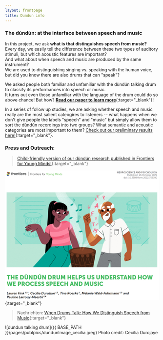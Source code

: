 ```yaml
---
layout: frontpage
title: Dundun info
---
```

### The dùndún: at the interface between speech and music 

In this project, we ask **what is that distinguishes speech from music?**   
Every day, we easily tell the difference between these two types of auditory stimuli, but which acoustic features are important?  
And what about when speech and music are produced by the same instrument?   
We are used to distinguishing singing vs. speaking with the human voice, but did you know there are also drums that can "speak"?   

We asked people both familiar and unfamiliar with the dùndún talking drum to classify its performances into speech or music.  
It turns out even those unfamiliar with the language of the drum could do so above chance! But how?
[**Read our paper to learn more**](https://doi.org/10.3389/fpsyg.2021.652673){:target="_blank"}!   

In a series of follow up studies, we are asking whether speech and music really are the most salient cateogires to listeners -- what happens when we don't give people the labels "speech" and "music" but simply allow them to sort the dùndún recordings into two groups? What semantic and acoustic categories are most important to them? [Check out our preliminary results here!](https://lkfink.github.io/assets/dundunSAB_newTemplate.pdf){:target="_blank"}. 



### Press and Outreach: 

> [Child-friendly version of our dùndún research published in Frontiers for Young Minds!](https://doi.org/10.3389/frym.2022.755390){:target="_blank"}

[![image](../../assets/publpics/dundunKids_cover.png)](https://doi.org/10.3389/frym.2022.755390){:target="_blank"}


> Nachrichten: [When Drums Talk: How We Distinguish Speech from Music](https://nachrichten.idw-online.de/2021/07/13/when-drums-talk-how-we-distinguish-speech-from-music/){:target="_blank"}

![dundun talking drum]({{ BASE_PATH }}/pages/publpics/dundunImage_cecilia.jpeg) 
Photo credit: Cecilia Durojaye

<br>
<br>


